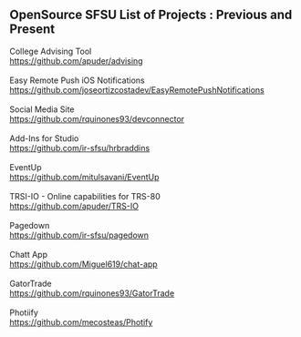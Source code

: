 <h2> OpenSource SFSU List of Projects : Previous and Present </h2>

College Advising Tool <br>
<a href="https://github.com/apuder/advising">https://github.com/apuder/advising</a><br><br>
Easy Remote Push iOS Notifications <br>
<a href="https://github.com/joseortizcostadev/EasyRemotePushNotifications">https://github.com/joseortizcostadev/EasyRemotePushNotifications</a><br><br>
Social Media Site <br>
<a href="https://github.com/rquinones93/devconnector">https://github.com/rquinones93/devconnector</a><br><br>
Add-Ins for Studio<br>
<a href="https://github.com/ir-sfsu/hrbraddins">https://github.com/ir-sfsu/hrbraddins</a><br><br>
EventUp<br>
<a href="https://github.com/mitulsavani/EventUp">https://github.com/mitulsavani/EventUp</a><br><br>
TRSI-IO - Online capabilities for TRS-80<br>
<a href="https://github.com/apuder/TRS-IO">https://github.com/apuder/TRS-IO</a><br><br>
Pagedown <br>
<a href="https://github.com/ir-sfsu/pagedown">https://github.com/ir-sfsu/pagedown</a><br><br>
Chatt App <br>
<a href="https://github.com/Miguel619/chat-app">https://github.com/Miguel619/chat-app</a><br><br>
GatorTrade <br>
<a href="https://github.com/rquinones93/GatorTrade">https://github.com/rquinones93/GatorTrade</a><br><br>
Photiify <br>
<a href="https://github.com/mecosteas/Photify">https://github.com/mecosteas/Photify</a><br><br>
<a href=""></a>
